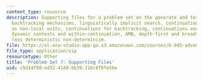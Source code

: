 ```yaml
---
content_type: resource
description: Supporting files for a problem set on the generate and test technique,
  backtracking mechanisms, linguistically implicit search, continuations, continuations
  as non-local exits, continuations for backtracking, continuations and dynamic contexts,
  dynamic contexts and within-continuation, AMB, depth-first and breadth-first, and
  less deterministic non-determinism.
file: https://ol-ocw-studio-app-qa.s3.amazonaws.com/courses/6-945-adventures-in-advanced-symbolic-programming-spring-2009/c9d34f99ed3241486b39216c8f0fe5be_assn07.zip
file_type: application/zip
resourcetype: Other
title: 'Problem Set 7: Supporting Files'
uid: c9d34f99-ed32-4148-6b39-216c8f0fe5be
---
```

